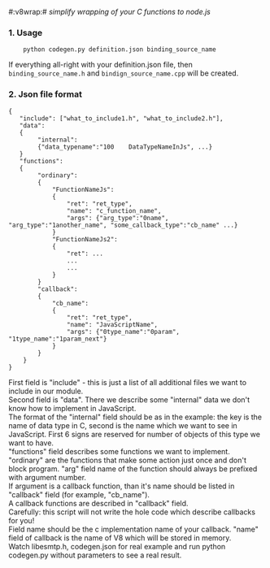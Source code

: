 #:v8wrap:#
_simplify wrapping of your C functions to node.js_

### 1. Usage
        python codegen.py definition.json binding_source_name  
If everything all-right with your definition.json file, then `binding_source_name.h` and `bindign_source_name.cpp` will be created.

### 2. Json file format
    {  
       "include": ["what_to_include1.h", "what_to_include2.h"],  
       "data":  
       {  
            "internal":  
            {"data_typename":"100    DataTypeNameInJs", ...}  
       }  
       "functions":  
       {  
            "ordinary":  
            {  
                "FunctionNameJs":  
                {  
                    "ret": "ret_type",  
                    "name": "c_function_name",  
                    "args": {"arg_type":"0name", "arg_type":"1another_name", "some_callback_type":"cb_name" ...}  
                }  
                "FunctionNameJs2":  
                {  
                    "ret": ...  
                    ...  
                    ...  
                }  
            }  
            "callback":  
            {  
                "cb_name":  
                {  
                    "ret": "ret_type",  
                    "name": "JavaScriptName",  
                    "args": {"0type_name":"0param", "1type_name":"1param_next"}  
                }  
            }  
        }  
    }  
First field is "include" - this is just a list of all additional files we want to include in our module.  
Second field is "data". There we describe some "internal" data we don't know how to implement in JavaScript.  
The format of the "internal" field should be as in the example: the key is the name of data type in C, second is the name which we want to see in JavaScript. First 6 signs are reserved for number of objects of this type we want to have.  
"functions" field describes some functions we want to implement.  
"ordinary" are the functions that make some action just once and don't block program. "arg" field name of the function should always be prefixed with argument number.  
If argument is a callback function, than it's name should be listed in "callback" field (for example, "cb_name").  
A callback functions are described in "callback" field.  
Carefully: this script will not write the hole code which describe callbacks for you!  
Field name should be the c implementation name of your callback. "name" field of callback is the name of V8<Function> which will be stored in memory.  
Watch libesmtp.h, codegen.json for real example and run python codegen.py without parameters to see a real result.  
